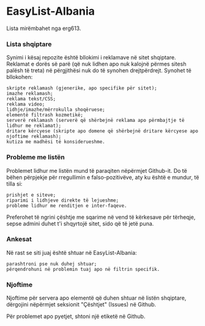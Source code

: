 # EasyList-Albania

Lista mirëmbahet nga erg613.


### Lista shqiptare

Synimi i kësaj repozite është bllokimi i reklamave në sitet shqiptare. Reklamat e dorës së parë (që nuk lidhen apo nuk kalojnë përmes sitesh palësh të treta) në përgjithësi nuk do të synohen drejtpërdrejt. Synohet të bllokohen:

    skripte reklamash (gjenerike, apo specifike për sitet);
    imazhe reklamash;
    reklama tekst/CSS;
    reklama video;
    lidhje/imazhe/mërrokulla shoqëruese;
    elementë filtrash kozmetikë;
    serverë reklamash (serverë që shërbejnë reklama apo përmbajtje të lidhur me reklamat);
    dritare kërcyese (skripte apo domene që shërbejnë dritare kërcyese apo njoftime reklamash);
    kutiza me madhësi të konsiderueshme.


### Probleme me listën

Problemet lidhur me listën mund të paraqiten nëpërmjet Github-it.
Do të bëhen përpjekje për rregullimin e falso-pozitivëve, aty ku është e mundur, të tilla si:

    prishjet e siteve;
    riparimi i lidhjeve direkte të lejueshme;
    probleme lidhur me renditjen e inter-faqeve.
    
Preferohet të ngrini çështje me sqarime në vend të kërkesave për tërheqje, sepse admini duhet t'i shqyrtojë sitet, sido që të jetë puna.


### Ankesat

Në rast se siti juaj është shtuar në EasyList-Albania:

    parashtroni pse nuk duhej shtuar;
    përqendrohuni në problemin tuaj apo në filtrin specifik.
    

### Njoftime

Njoftime për servera apo elementë që duhen shtuar në listën shqiptare, dërgojini nëpërmjet seksionit "Çështjet" (Issues) në Github.

Për problemet apo pyetjet, shtoni një etiketë në Github.
